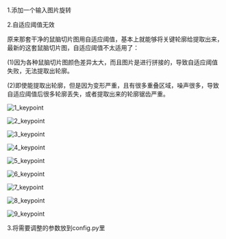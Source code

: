 1.添加一个输入图片旋转

2.自适应阈值无效

原来那套干净的鼠脑切片图用自适应阈值，基本上就能够将关键轮廓给提取出来，最新的这套鼠脑切片图，自适应阈值不太适用了：

(1)因为各种鼠脑切片图颜色差异太大，而且图片是进行拼接的，导致自适应阈值失败，无法提取出轮廓。

(2)即使能提取出轮廓，但是因为变形严重，且有很多重叠区域，噪声很多，导致自适应阈值后很多轮廓丢失，或者提取出来的轮廓锯齿严重。

![1_keypoint](/home/jychen/Important/BCRC/rat_brain/new_match/1_keypoint.png)

![2_keypoint](/home/jychen/Important/BCRC/rat_brain/new_match/2_keypoint.png)

![3_keypoint](/home/jychen/Important/BCRC/rat_brain/new_match/3_keypoint.png)

![4_keypoint](/home/jychen/Important/BCRC/rat_brain/new_match/4_keypoint.png)

![5_keypoint](/home/jychen/Important/BCRC/rat_brain/new_match/5_keypoint.png)

![6_keypoint](/home/jychen/Important/BCRC/rat_brain/new_match/6_keypoint.png)

![7_keypoint](/home/jychen/Important/BCRC/rat_brain/new_match/7_keypoint.png)

![8_keypoint](/home/jychen/Important/BCRC/rat_brain/new_match/8_keypoint.png)

![9_keypoint](/home/jychen/Important/BCRC/rat_brain/new_match/9_keypoint.png)



3.将需要调整的参数放到config.py里